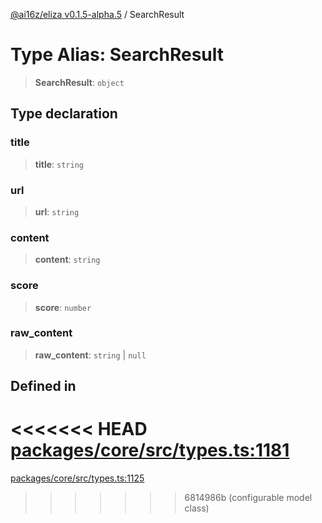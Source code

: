 [@ai16z/eliza v0.1.5-alpha.5](../index.md) / SearchResult

# Type Alias: SearchResult

> **SearchResult**: `object`

## Type declaration

### title

> **title**: `string`

### url

> **url**: `string`

### content

> **content**: `string`

### score

> **score**: `number`

### raw\_content

> **raw\_content**: `string` \| `null`

## Defined in

<<<<<<< HEAD
[packages/core/src/types.ts:1181](https://github.com/ai16z/eliza/blob/main/packages/core/src/types.ts#L1181)
=======
[packages/core/src/types.ts:1125](https://github.com/ai16z/eliza/blob/main/packages/core/src/types.ts#L1125)
>>>>>>> 6814986b (configurable model class)
